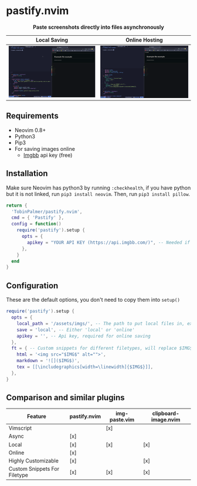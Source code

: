 # pastify.nvim

<div align="center">
  <p><strong>Paste screenshots directly into files asynchronously</strong></p>
</div>

Local Saving               |  Online Hosting
:-------------------------:|:-------------------------:
![](./static/gifs/local.gif)  |  ![](./static/gifs/online.gif)

## Requirements

- Neovim 0.8+
- Python3
- Pip3
- For saving images online
  - [Imgbb](https://api.imgbb.com/) api key (free)

## Installation

Make sure Neovim has python3 by running `:checkhealth`, if you have python but it is not linked, run `pip3 install neovim`.
Then, run `pip3 install pillow`.

```lua
return {
  'TobinPalmer/pastify.nvim',
  cmd = { 'Pastify' },
  config = function()
    require('pastify').setup {
      opts = {
        apikey = "YOUR API KEY (https://api.imgbb.com/)", -- Needed if you want to save online.
      },
    }
  end
}
```


## Configuration

These are the default options, you don't need to copy them into `setup()`

```lua
require('pastify').setup {
  opts = {
    local_path = '/assets/imgs/', -- The path to put local files in, ex ~/Projects/<name>/assets/images/<imgname>.png
    save = 'local', -- Either 'local' or 'online'
    apikey = '', -- Api key, required for online saving
  },
  ft = { -- Custom snippets for different filetypes, will replace $IMG$ with the image url
    html = '<img src="$IMG$" alt="">',
    markdown = '![]($IMG$)',
    tex = [[\includegraphics[width=\linewidth]{$IMG$}]],
  },
}
```

## Comparison and similar plugins

| Feature                      | pastify.nvim | img-paste.vim | clipboard-image.nvim |
|------------------------------|--------------|---------------|----------------------|
| Vimscript                    |              | [x]           |                      |
| Async                        | [x]          |               |                      |
| Local                        | [x]          | [x]           | [x]                  |
| Online                       | [x]          |               |                      |
| Highly Customizable          | [x]          |               | [x]                  |
| Custom Snippets For Filetype | [x]          | [x]           | [x]                  |

